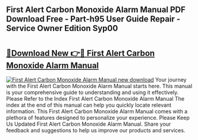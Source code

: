 ## First Alert Carbon Monoxide Alarm Manual PDF Download Free - Part-h95 User Guide Repair - Service Owner Edition Syp00

# <h2><a href="http://bc258.oget.top/?id=First+Alert+Carbon+Monoxide+Alarm+Manual">🔗Download New 👉🔴 First Alert Carbon Monoxide Alarm Manual</a></h2>

[![First Alert Carbon Monoxide Alarm Manual new download](https://i.imgur.com/5g1atiW.png)](http://bc258.oget.top/?id=First+Alert+Carbon+Monoxide+Alarm+Manual)
Your journey with the First Alert Carbon Monoxide Alarm Manual starts here. This manual is your comprehensive guide to understanding and using it effectively. Please Refer to the Index First Alert Carbon Monoxide Alarm Manual The index at the end of this manual can help you quickly locate relevant information. This First Alert Carbon Monoxide Alarm Manual comes with a plethora of features designed to personalize your experience. Please Keep Us Updated First Alert Carbon Monoxide Alarm Manual. Share your feedback and suggestions to help us improve our products and services.
